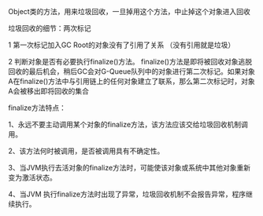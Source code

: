 Object类的方法，用来垃圾回收，一旦掉用这个方法，中止掉这个对象进入回收


垃圾回收的细节：两次标记

1 第一次标记加入GC Root的对象没有了引用了关系 （没有引用就是垃圾）

2 判断对象是否有必要执行finalize()方法。 finalize()方法是即将被回收对象逃脱回收的最后机会，稍后GC会对G-Queue队列中的对象进行第二次标记。如果对象A在finalize()方法中与引用链上的任何对象建立了联系，那么第二次标记时，对象A会被移出即将回收的集合


finalize方法特点：

1、永远不要主动调用某个对象的finalize方法，该方法应该交给垃圾回收机制调用。

2、该方法何时被调用，是否被调用具有不确定性。

3、当JVM执行去活对象的finalize方法时，可能使该对象或系统中其他对象重新变为激活状态。

4、当JVM 执行finalize方法时出现了异常，垃圾回收机制不会报告异常，程序继续执行。


